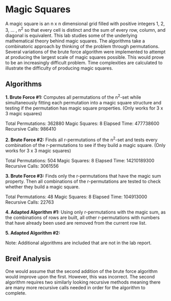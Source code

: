 # Magic Squares

A magic square is an n x n dimensional grid filled with positive integers 1, 2, 3, ... , n<sup>2</sup> so that every cell is distinct and the sum of every row, column, and diagonal is equivalent. This lab studies some of the underlying mathematical theory behind magic squares. The algorithms take a combinatoric approach by thinking of the problem through permutations. Several variations of the brute force algorithm were implemented to attempt at producing the largest scale of magic squares possible. This would prove to be an increasingly difficult problem. Time complexities are calculated to illustrate the difficulty of producing magic squares. 

## Algorithms

**1. Brute Force #1:** Computes all permutations of the n<sup>2</sup>-set while simultaneously fitting each permutation into a magic square structure and testing if the permutation has magic square properties. (Only works for 3 x 3 magic squares) 

Total Permutations: 362880
Magic Squares: 8
Elapsed Time: 477738600
Recursive Calls: 986410


**2. Brute Force #2:** Finds all r-permutations of the n<sup>2</sup>-set and tests every combination of the r-permutations to see if they build a magic square. (Only works for 3 x 3 magic squares)

Total Permutations: 504
Magic Squares: 8
Elapsed Time: 14210189300
Recursive Calls: 3061556

**3. Brute Force #3:** Finds only the r-permutations that have the magic sum property. Then all combinations of the r-permutations are tested to check whether they build a magic square.

Total Permutations: 48
Magic Squares: 8
Elapsed Time: 104913000
Recursive Calls: 22763

**4. Adapted Algorithm #1:** Using only r-permutations with the magic sum, as the combinations of rows are built, all other r-permutations with numbers that have already been used are removed from the current row list.



**5. Adapted Algorithm #2:**

Note: Additional algorithms are included that are not in the lab report.

## Breif Analysis

One would assume that the second addition of the brute force algorithm would improve upon the first. However, this was incorrect. The second algorithm requires two similarly looking recursive methods meaning there are many more recursive calls needed in order for the algorithm to complete.
